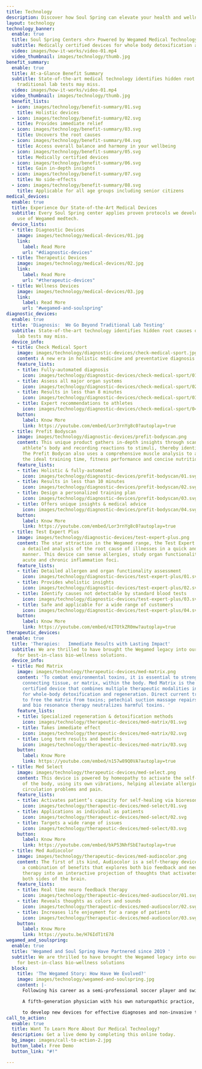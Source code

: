 ```yaml
---
title: Technology
description: Discover how Soul Spring can elevate your health and wellness
layout: technology
technology_banner:
  enable: true
  title: Soul Spring Centers <hr> Powered by Wegamed Medical Technology
  subtitle: Medically certified devices for whole body detoxification and regeneration
  video: images/how-it-works/video-01.mp4
  video_thumbnail: images/technology/thumb.jpg
benefit_summary:
  enable: true
  title: At-a-Glance Benefit Summary
  subtitle: State-of-the-art medical technology identifies hidden root causes of disease
    traditional lab tests may miss.
  video: images/how-it-works/video-01.mp4
  video_thumbnail: images/technology/thumb.jpg
  benefit_lists:
  - icon: images/technology/benefit-summary/01.svg
    title: Holistic devices
  - icon: images/technology/benefit-summary/02.svg
    title: Provides immediate relief
  - icon: images/technology/benefit-summary/03.svg
    title: Uncovers the root causes
  - icon: images/technology/benefit-summary/04.svg
    title: Access overall balance and harmony in your wellbeing
  - icon: images/technology/benefit-summary/05.svg
    title: Medically certified devices
  - icon: images/technology/benefit-summary/06.svg
    title: Gain in-depth insights
  - icon: images/technology/benefit-summary/07.svg
    title: No side-effects
  - icon: images/technology/benefit-summary/08.svg
    title: Applicable for all age groups including senior citizens
medical_devices:
  enable: true
  title: Experience Our State-of-the-Art Medical Devices
  subtitle: Every Soul Spring center applies proven protocols we developed for expert
    use of Wegamed medtech.
  device_lists:
  - title: Diagnostic Devices
    image: images/technology/medical-devices/01.jpg
    link:
      label: Read More
      url: "#diagnostic-devices"
  - title: Therapeutic Devices
    image: images/technology/medical-devices/02.jpg
    link:
      label: Read More
      url: "#therapeutic-devices"
  - title: Wellness Devices
    image: images/technology/medical-devices/03.jpg
    link:
      label: Read More
      url: "#wegamed-and-soulspring"
diagnostic_devices:
  enable: true
  title: 'Diagnosis:  We Go Beyond Traditional Lab Testing'
  subtitle: State-of-the-art technology identifies hidden root causes of disease normal
    lab tests may miss.
  device_info:
  - title: Check Medical Sport
    image: images/technology/diagnostic-devices/check-medical-sport.jpg
    content: A new era in holistic medicine and preventative diagnosis
    feature_lists:
    - title: Fully-automated diagnosis
      icon: images/technology/diagnostic-devices/check-medical-sport/01.svg
    - title: Assess all major organ systems
      icon: images/technology/diagnostic-devices/check-medical-sport/02.svg
    - title: Results in less than 8 minutes
      icon: images/technology/diagnostic-devices/check-medical-sport/03.svg
    - title: Expert recommendations to athletes
      icon: images/technology/diagnostic-devices/check-medical-sport/04.svg
    button:
      label: Know More
      link: https://youtube.com/embed/Lor3rnYg8c0?autoplay=true
  - title: Prefit Bodyscan
    image: images/technology/diagnostic-devices/prefit-bodyscan.png
    content: This unique product gathers in-depth insights through scanning into an
      athlete’s body and recording reactions to stimuli, thereby identifying weaknesses.
      The Prefit Bodycan also uses a comprehensive muscle analysis to accurately determine
      the ideal training time, fitness performance and concise nutritional advice.
    feature_lists:
    - title: Holistic & fully-automated
      icon: images/technology/diagnostic-devices/prefit-bodyscan/01.svg
    - title: Results in less than 10 minutes
      icon: images/technology/diagnostic-devices/prefit-bodyscan/02.svg
    - title: Design a personalized training plan
      icon: images/technology/diagnostic-devices/prefit-bodyscan/03.svg
    - title: Offers unique insights & medical advice
      icon: images/technology/diagnostic-devices/prefit-bodyscan/04.svg
    button:
      label: Know More
      link: https://youtube.com/embed/Lor3rnYg8c0?autoplay=true
  - title: Test Expert Plus
    image: images/technology/diagnostic-devices/test-expert-plus.png
    content: The star attraction in the Wegamed range, the Test Expert Plus gives
      a detailed analysis of the root cause of illnesses in a quick and effective
      manner. This device can sense allergies, study organ functionality and find
      acute and chronic inflammation foci.
    feature_lists:
    - title: Detailed allergen and organ functionality assessment
      icon: images/technology/diagnostic-devices/test-expert-plus/01.svg
    - title: Provides wholistic insights
      icon: images/technology/diagnostic-devices/test-expert-plus/02.svg
    - title: Identify causes not detectable by standard blood tests
      icon: images/technology/diagnostic-devices/test-expert-plus/03.svg
    - title: Safe and applicable for a wide range of customers
      icon: images/technology/diagnostic-devices/test-expert-plus/04.svg
    button:
      label: Know More
      link: https://youtube.com/embed/eITOtkZR0mw?autoplay=true
therapeutic_devices:
  enable: true
  title: 'Therapies:   Immediate Results with Lasting Impact'
  subtitle: We are thrilled to have brought the Wegamed legacy into our growing family
    for best-in-class bio-wellness solutions.
  device_info:
  - title: Med Matrix
    image: images/technology/therapeutic-devices/med-matrix.png
    content: 'To combat environmental toxins, it is essential to strengthen the soft
      connecting tissue, or matrix, within the body. Med Matrix is the only medically
      certified device that combines multiple therapeutic modalities in one session
      for whole-body detoxification and regeneration. Direct current treatment designed
      to free the matrix from toxins; petechial suction massage repairs damaged cells,
      and bio resonance therapy neutralizes harmful toxins. '
    feature_lists:
    - title: Specialized regeneration & detoxification methods
      icon: images/technology/therapeutic-devices/med-matrix/01.svg
    - title: Takes immediate effect
      icon: images/technology/therapeutic-devices/med-matrix/02.svg
    - title: Long term results and benefits
      icon: images/technology/therapeutic-devices/med-matrix/03.svg
    button:
      label: Know More
      link: https://youtube.com/embed/n157w89Q0VA?autoplay=true
  - title: Med Select
    image: images/technology/therapeutic-devices/med-select.png
    content: This device is powered by homeopathy to activate the self-healing ability
      of the body, using its own vibrations, helping alleviate allergies, skin issues,
      circulation problems and pain.
    feature_lists:
    - title: Activates patient’s capacity for self-healing via bioresonance therapy
      icon: images/technology/therapeutic-devices/med-select/01.svg
    - title: Applications as individual as patients
      icon: images/technology/therapeutic-devices/med-select/02.svg
    - title: Targets a wide range of issues
      icon: images/technology/therapeutic-devices/med-select/03.svg
    button:
      label: Know More
      link: https://youtube.com/embed/bkP53NhfSbE?autoplay=true
  - title: Med Audiocolor
    image: images/technology/therapeutic-devices/med-audiocolor.png
    content: The first of its kind, Audiocolor is a self-therapy device that provides
      a combination of benefits that explores both bio feedback and neuro feedback
      therapy into an interactive projection of thoughts that activates and trains
      both sides of the brain.
    feature_lists:
    - title: Real time neuro feedback therapy
      icon: images/technology/therapeutic-devices/med-audiocolor/01.svg
    - title: Reveals thoughts as colors and sounds
      icon: images/technology/therapeutic-devices/med-audiocolor/02.svg
    - title: Increases life enjoyment for a range of patients
      icon: images/technology/therapeutic-devices/med-audiocolor/03.svg
    button:
      label: Know More
      link: https://youtu.be/H76IdT1tE78
wegamed_and_soulspring:
  enable: true
  title: 'Wegamed and Soul Spring Have Partnered since 2019 '
  subtitle: We are thrilled to have brought the Wegamed legacy into our growing family
    for best-in-class bio-wellness solutions
  block:
    title: 'The Wegamed Story: How Have We Evolved?'
    image: images/technology/wegamed-and-soulspring.jpg
    content: |-
      Following his career as a semi-professional soccer player and swimmer, Dr. Peter Mölleney merged his passion for sports with his family legacy in the field of medicine to create Wegamed GmbH, headquartered in Essen.

      A fifth-generation physician with his own naturopathic practice, Dr. Mölleney utilized his training in traditional and alternative medicine, along with psychotherapy, to develop Wegamed's innovative med tech devices specializing in detoxification and regeneration therapies at the cellular level. Under the direction of Dr. Mölleney, Wegamed carries on the tradition of Vega Grieshaber KG collaborating with engineers and research institutions

      to develop new devices for effective diagnoses and non-invasive therapies. Backed by 25+ years of research and clinical trials, Wegamed's Diagnostic, Therapeutic and Wellness Devices are approved for medical use in Germany (DIMDI) and several other countries. **The devices are Class 2A CE-marked, clinically approved, FDA registered and MDSAP compliant.**
call_to_action:
  enable: true
  title: Want To Learn More About Our Medical Technology?
  description: Get a live demo by completing this online today.
  bg_image: images/call-to-action-2.jpg
  button_label: Free Demo
  button_link: "#!"

---
```

